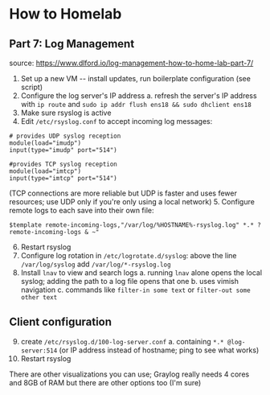 # How to Homelab
## Part 7: Log Management

source: https://www.dlford.io/log-management-how-to-home-lab-part-7/

1. Set up a new VM -- install updates, run boilerplate configuration (see script)
2. Configure the log server's IP address 
    a. refresh the server's IP address with `ip route` and `sudo ip addr flush ens18 && sudo dhclient ens18`
3. Make sure rsyslog is active
4. Edit `/etc/rsyslog.conf` to accept incoming log messages:
```
# provides UDP syslog reception
module(load="imudp")
input(type="imudp" port="514")

#provides TCP syslog reception
module(load="imtcp")
input(type="imtcp" port="514")
```
(TCP connections are more reliable but UDP is faster and uses fewer resources; use UDP only if you're only using a local network)
5. Configure remote logs to each save into their own file:
```
$template remote-incoming-logs,"/var/log/%HOSTNAME%-rsyslog.log" *.* ?remote-incoming-logs & ~"
```
6. Restart rsyslog
7. Configure log rotation in `/etc/logrotate.d/syslog`: above the line `/var/log/syslog` add `/var/log/*-rsyslog.log`
8. Install `lnav` to view and search logs
    a. running `lnav` alone opens the local syslog; adding the path to a log file opens that one
    b. uses vimish navigation
    c. commands like `filter-in some text` or `filter-out some other text`

## Client configuration
9. create `/etc/rsyslog.d/100-log-server.conf`
    a.  containing `*.* @log-server:514` (or IP address instead of hostname; ping to see what works)
10. Restart rsyslog

There are other visualizations you can use; Graylog really needs 4 cores and 8GB of RAM but there are other options too (I'm sure)


